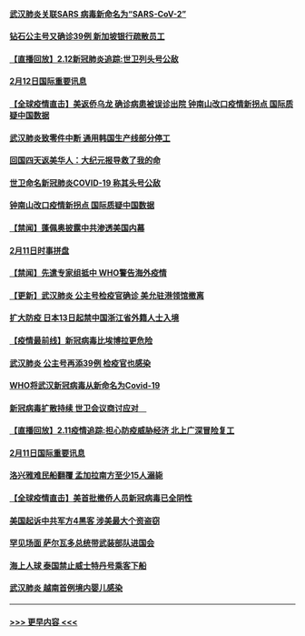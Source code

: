 #### [武汉肺炎关联SARS 病毒新命名为“SARS-CoV-2”](../pages/prog202/a102775719.md?t=02130233) 
#### [钻石公主号又确诊39例 新加坡银行疏散员工](../pages/prog202/a102775691.md?t=02130233) 
#### [【直播回放】2.12新冠肺炎追踪:世卫列头号公敌](../pages/prog202/a102775541.md?t=02130233) 
#### [2月12日国际重要讯息](../pages/prog202/a102775437.md?t=02130233) 
#### [【全球疫情直击】美返侨乌龙 确诊病患被误诊出院 钟南山改口疫情新拐点 国际质疑中国数据](../pages/prog202/a102775378.md?t=02130233) 
#### [武汉肺炎致零件中断 通用韩国生产线部分停工](../pages/prog202/a102775365.md?t=02130233) 
#### [回国四天返美华人：大纪元报导救了我的命](../pages/prog202/a102775342.md?t=02130233) 
#### [世卫命名新冠肺炎COVID-19 称其头号公敌](../pages/prog202/a102775196.md?t=02130233) 
#### [钟南山改口疫情新拐点 国际质疑中国数据](../pages/prog202/a102775178.md?t=02130233) 
#### [【禁闻】蓬佩奥披露中共渗透美国内幕](../pages/prog202/a102775129.md?t=02130233) 
#### [2月11日时事拼盘](../pages/prog202/a102775140.md?t=02130233) 
#### [【禁闻】先遣专家组抵中 WHO警告海外疫情](../pages/prog202/a102775112.md?t=02130233) 
#### [【更新】武汉肺炎 公主号检疫官确诊 美允驻港领馆撤离](../pages/prog202/a102770740.md?t=02130233) 
#### [扩大防疫 日本13日起禁中国浙江省外籍人士入境](../pages/prog202/a102775051.md?t=02130233) 
#### [【疫情最前线】新冠病毒比埃博拉更危险](../pages/prog202/a102775043.md?t=02130233) 
#### [武汉肺炎 公主号再添39例 检疫官也感染](../pages/prog202/a102775031.md?t=02130233) 
#### [WHO将武汉新冠病毒从新命名为Covid-19](../pages/prog202/a102774891.md?t=02130233) 
#### [新冠病毒扩散持续 世卫会议商讨应对　](../pages/prog202/a102774850.md?t=02130233) 
#### [【直播回放】2.11疫情追踪:担心防疫威胁经济 北上广深冒险复工](../pages/prog202/a102774741.md?t=02130233) 
#### [2月11日国际重要讯息](../pages/prog202/a102774621.md?t=02130233) 
#### [洛兴雅难民船翻覆 孟加拉南方至少15人溺毙](../pages/prog202/a102774586.md?t=02130233) 
#### [【全球疫情直击】美首批撤侨人员新冠病毒已全阴性](../pages/prog202/a102774523.md?t=02130233) 
#### [美国起诉中共军方4黑客 涉美最大个资盗窃](../pages/prog202/a102774508.md?t=02130233) 
#### [罕见场面  萨尔瓦多总统带武装部队进国会](../pages/prog202/a102774494.md?t=02130233) 
#### [海上人球 泰国禁止威士特丹号乘客下船](../pages/prog202/a102774384.md?t=02130233) 
#### [武汉肺炎 越南首例境内婴儿感染](../pages/prog202/a102774365.md?t=02130233) 

----
#### [ >>> 更早内容 <<< ](../indexes/prog202-earlier.md)
